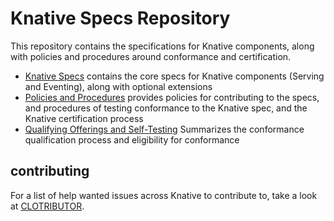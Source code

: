 # Knative Specs Repository

This repository contains the specifications for Knative components, along with
policies and procedures around conformance and certification.

- [Knative Specs](specs/) contains the core specs for Knative components (Serving and Eventing), along with optional extensions
- [Policies and Procedures](docs/) provides policies for contributing to the specs, and procedures of testing conformance to the Knative spec, and the Knative certification process
- [Qualifying Offerings and Self-Testing](/knative-conformance.md) Summarizes the conformance qualification process and eligibility for conformance

## contributing

For a list of help wanted issues across Knative to contribute to, take a look
at [CLOTRIBUTOR](https://clotributor.dev/search?project=knative&page=1).
